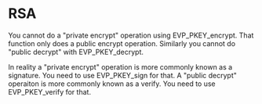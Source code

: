# RSA

You cannot do a "private encrypt" operation using EVP_PKEY_encrypt. That function only does a public encrypt operation. Similarly you cannot do "public decrypt" with EVP_PKEY_decrypt.

In reality a "private encrypt" operation is more commonly known as a signature. You need to use EVP_PKEY_sign for that. A "public decrypt" operaiton is more commonly known as a verify. You need to use EVP_PKEY_verify for that.
